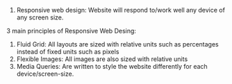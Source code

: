 1. Responsive web design:
Website will respond to/work well any device of any screen size.

3 main principles of Responsive Web Desing:
1. Fluid Grid: All layouts are sized with relative units such as percentages instead of fixed units such as pixels
2. Flexible Images: All images are also sized with relative units
3. Media Queries: Are written to style the website differently for each device/screen-size.